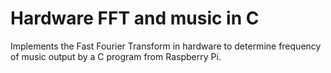 # Hardware FFT and music in C
Implements the Fast Fourier Transform in hardware to determine frequency of music output by a C program from Raspberry Pi.
